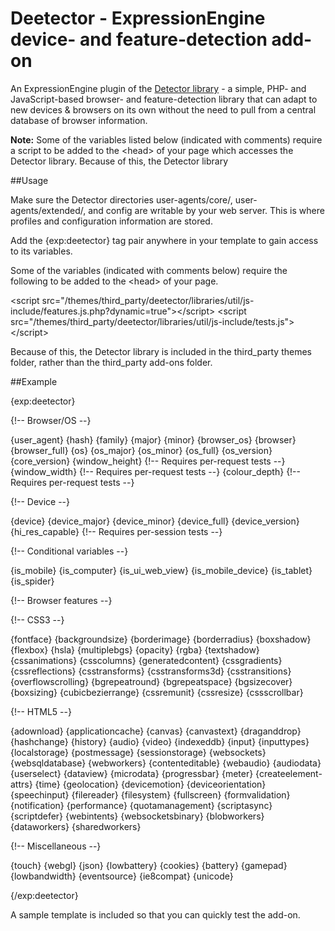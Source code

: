 # Deetector - ExpressionEngine device- and feature-detection add-on

An ExpressionEngine plugin of the [Detector library](http://detector.dmolsen.com/) - a simple, PHP- and JavaScript-based browser- and feature-detection library that can adapt to new devices & browsers on its own without the need to pull from a central database of browser information.

**Note:** Some of the variables listed below (indicated with comments) require a script to be added to the &lt;head> of your page which accesses the Detector library. Because of this, the Detector library

##Usage

Make sure the Detector directories user-agents/core/, user-agents/extended/, and config are writable by your web server. This is where profiles and configuration information are stored.

Add the {exp:deetector} tag pair anywhere in your template to gain access to its variables.

Some of the variables (indicated with comments below) require the following to be added to the &lt;head> of your page.

&lt;script src="/themes/third_party/deetector/libraries/util/js-include/features.js.php?dynamic=true">&lt;/script>
&lt;script src="/themes/third_party/deetector/libraries/util/js-include/tests.js">&lt;/script>

Because of this, the Detector library is included in the third_party themes folder, rather than the third_party add-ons folder.

##Example

{exp:deetector}

{!--  Browser/OS  --}

{user_agent}
{hash}
{family}
{major}
{minor}
{browser_os}
{browser}
{browser_full}
{os}
{os_major}
{os_minor}
{os_full}
{os_version}
{core_version}
{window_height} {!-- Requires per-request tests --}
{window_width}  {!-- Requires per-request tests --}
{colour_depth}  {!-- Requires per-request tests --}

{!--  Device  --}

{device}
{device_major}
{device_minor}
{device_full}
{device_version}
{hi_res_capable} {!-- Requires per-session tests --}

{!-- Conditional variables --}

{is_mobile}
{is_computer}
{is_ui_web_view}
{is_mobile_device}
{is_tablet}
{is_spider}

{!--  Browser features  --}

{!-- CSS3 --}

{fontface}
{backgroundsize}
{borderimage}
{borderradius}
{boxshadow}
{flexbox}
{hsla}
{multiplebgs}
{opacity}
{rgba}
{textshadow}
{cssanimations}
{csscolumns}
{generatedcontent}
{cssgradients}
{cssreflections}
{csstransforms}
{csstransforms3d}
{csstransitions}
{overflowscrolling}
{bgrepeatround}
{bgrepeatspace}
{bgsizecover}
{boxsizing}
{cubicbezierrange}
{cssremunit}
{cssresize}
{cssscrollbar}

{!-- HTML5 --}

{adownload}
{applicationcache}
{canvas}
{canvastext}
{draganddrop}
{hashchange}
{history}
{audio}
{video}
{indexeddb}
{input}
{inputtypes}
{localstorage}
{postmessage}
{sessionstorage}
{websockets}
{websqldatabase}
{webworkers}
{contenteditable}
{webaudio}
{audiodata}
{userselect}
{dataview}
{microdata}
{progressbar}
{meter}
{createelement-attrs}
{time}
{geolocation}
{devicemotion}
{deviceorientation}
{speechinput}
{filereader}
{filesystem}
{fullscreen}
{formvalidation}
{notification}
{performance}
{quotamanagement}
{scriptasync}
{scriptdefer}
{webintents}
{websocketsbinary}
{blobworkers}
{dataworkers}
{sharedworkers}

{!-- Miscellaneous --}

{touch}
{webgl}
{json}
{lowbattery}
{cookies}
{battery}
{gamepad}
{lowbandwidth}
{eventsource}
{ie8compat}
{unicode}

{/exp:deetector}

A sample template is included so that you can quickly test the add-on.